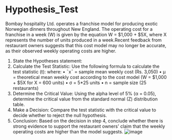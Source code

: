 # Hypothesis_Test
Bombay hospitality Ltd. operates a franchise model for producing exotic Norwegian dinners throughout New England. The operating cost for a franchise in a week (W) is given by the equation W = $1,000 + $5X, where X represents the number of units produced in a week.Recent feedback from restaurant owners suggests that this cost model may no longer be accurate, as their observed weekly operating costs are higher.

1. State the Hypotheses statement:
2. Calculate the Test Statistic:
Use the following formula to calculate the test statistic (t):
where:
•	ˉxˉ = sample mean weekly cost (Rs. 3,050)
•	μ = theoretical mean weekly cost according to the cost model (W = $1,000 + $5X for X = 600 units)
•	σ = 5*25 units
•	n = sample size (25 restaurants)
3. Determine the Critical Value:
Using the alpha level of 5% (α = 0.05), determine the critical value from the standard normal (Z) distribution table.
4. Make a Decision:
Compare the test statistic with the critical value to decide whether to reject the null hypothesis.
5. Conclusion:
Based on the decision in step 4, conclude whether there is strong evidence to support the restaurant owners' claim that the weekly operating costs are higher than the model suggests.
![image](https://github.com/user-attachments/assets/83085153-fb4a-45b0-825e-d3d7a2a56d14)

